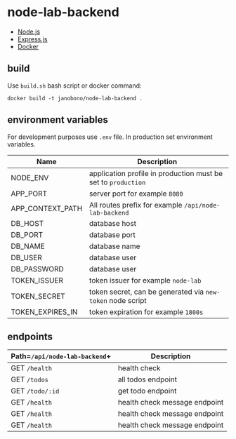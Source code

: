 # node-lab-backend

* [Node.js](https://nodejs.org)
* [Express.js](https://expressjs.com/)
* [Docker](https://www.docker.com)

## build

Use `build.sh` bash script or docker command:

```shell
docker build -t janobono/node-lab-backend .
```

## environment variables

For development purposes use `.env` file. In production set environment variables.

|Name|Description|
|---|---|
|NODE_ENV|application profile in production must be set to `production`|
|APP_PORT|server port for example `8080`|
|APP_CONTEXT_PATH|All routes prefix for example `/api/node-lab-backend`|
|DB_HOST|database host|
|DB_PORT|database port|
|DB_NAME|database name|
|DB_USER|database user|
|DB_PASSWORD|database user|
|TOKEN_ISSUER|token issuer for example `node-lab`|
|TOKEN_SECRET|token secret, can be generated via `new-token` node script|
|TOKEN_EXPIRES_IN|token expiration for example `1800s`|

## endpoints

|Path=`/api/node-lab-backend`+|Description|
|---|---|
|GET `/health`|health check|
|GET `/todos`|all todos endpoint|
|GET `/todo/:id`|get todo endpoint|
|GET `/health`|health check message endpoint|
|GET `/health`|health check message endpoint|
|GET `/health`|health check message endpoint|
